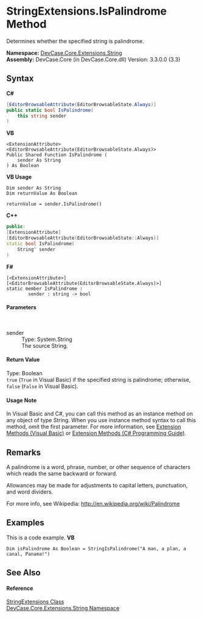 # StringExtensions.IsPalindrome Method 
 

Determines whether the specified string is palindrome.

**Namespace:**&nbsp;<a href="N_DevCase_Core_Extensions_String">DevCase.Core.Extensions.String</a><br />**Assembly:**&nbsp;DevCase.Core (in DevCase.Core.dll) Version: 3.3.0.0 (3.3)

## Syntax

**C#**<br />
``` C#
[EditorBrowsableAttribute(EditorBrowsableState.Always)]
public static bool IsPalindrome(
	this string sender
)
```

**VB**<br />
``` VB
<ExtensionAttribute>
<EditorBrowsableAttribute(EditorBrowsableState.Always)>
Public Shared Function IsPalindrome ( 
	sender As String
) As Boolean
```

**VB Usage**<br />
``` VB Usage
Dim sender As String
Dim returnValue As Boolean

returnValue = sender.IsPalindrome()
```

**C++**<br />
``` C++
public:
[ExtensionAttribute]
[EditorBrowsableAttribute(EditorBrowsableState::Always)]
static bool IsPalindrome(
	String^ sender
)
```

**F#**<br />
``` F#
[<ExtensionAttribute>]
[<EditorBrowsableAttribute(EditorBrowsableState.Always)>]
static member IsPalindrome : 
        sender : string -> bool 

```


#### Parameters
&nbsp;<dl><dt>sender</dt><dd>Type: System.String<br />The source String.</dd></dl>

#### Return Value
Type: Boolean<br />`true` (`True` in Visual Basic) if the specified string is palindrome; otherwise, `false` (`False` in Visual Basic).

#### Usage Note
In Visual Basic and C#, you can call this method as an instance method on any object of type String. When you use instance method syntax to call this method, omit the first parameter. For more information, see <a href="https://docs.microsoft.com/dotnet/visual-basic/programming-guide/language-features/procedures/extension-methods">Extension Methods (Visual Basic)</a> or <a href="https://docs.microsoft.com/dotnet/csharp/programming-guide/classes-and-structs/extension-methods">Extension Methods (C# Programming Guide)</a>.

## Remarks
A palindrome is a word, phrase, number, or other sequence of characters which reads the same backward or forward. 

 Allowances may be made for adjustments to capital letters, punctuation, and word dividers. 

 For more info, see Wikipedia: <a href="http://en.wikipedia.org/wiki/Palindrome" target="_blank">http://en.wikipedia.org/wiki/Palindrome</a>

## Examples
This is a code example. 
**VB**<br />
``` VB
Dim isPalindrome As Boolean = StringIsPalindrome("A man, a plan, a canal, Panama!")
```


## See Also


#### Reference
<a href="T_DevCase_Core_Extensions_String_StringExtensions">StringExtensions Class</a><br /><a href="N_DevCase_Core_Extensions_String">DevCase.Core.Extensions.String Namespace</a><br />